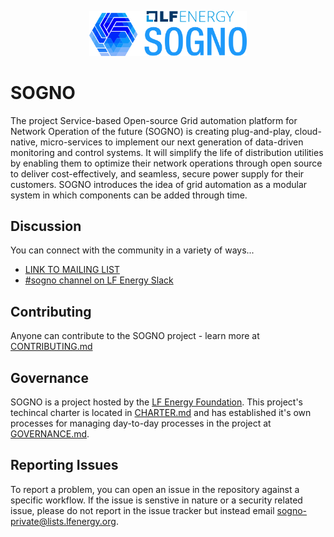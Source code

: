 <p align="center">
<img src="https://raw.githubusercontent.com/lf-energy/artwork/main/projects/sogno/horizontal/color/sogno-horizontal-color.svg?sanitize=true" alt="SOGNO Logo" width="50%"/>
</p>

# SOGNO

The project Service-based Open-source Grid automation platform for Network Operation of the future (SOGNO) is creating plug-and-play, cloud-native, micro-services to implement our next generation of data-driven monitoring and control systems. It will simplify the life of distribution utilities by enabling them to optimize their network operations through open source to deliver cost-effectively, and seamless, secure power supply for their customers. SOGNO introduces the idea of grid automation as a modular system in which components can be added through time.

## Discussion

You can connect with the community in a variety of ways...

- [LINK TO MAILING LIST](https://lists.lfenergy.org/g/sogno-discussion)
- [#sogno channel on LF Energy Slack](https://slack.lfenergy.org)

## Contributing
Anyone can contribute to the SOGNO project - learn more at [CONTRIBUTING.md](CONTRIBUTING.md)

## Governance
SOGNO is a project hosted by the [LF Energy Foundation](https://lfenergy.org). This project's techincal charter is located in [CHARTER.md](tsc/CHARTER.md) and has established it's own processes for managing day-to-day processes in the project at [GOVERNANCE.md](GOVERNANCE.md).

## Reporting Issues
To report a problem, you can open an issue in the repository against a specific workflow. If the issue is senstive in nature or a security related issue, please do not report in the issue tracker but instead email sogno-private@lists.lfenergy.org.
